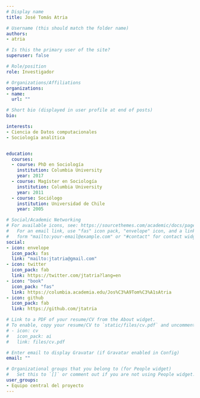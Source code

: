 ```yaml
---
# Display name
title: José Tomás Atria

# Username (this should match the folder name)
authors:
- atria

# Is this the primary user of the site?
superuser: false

# Role/position
role: Investigador

# Organizations/Affiliations
organizations:
- name: 
  url: ""

# Short bio (displayed in user profile at end of posts)
bio: 

interests:
- Ciencia de Datos computacionales
- Sociología analítica 


education:
  courses:
  - course: PhD en Sociología
    institution: Columbia University
    year: 2017
  - course: Magíster en Sociología
    institution: Columbia University
    year: 2011
  - course: Sociólogo
    institution: Universidad de Chile
    year: 2005

# Social/Academic Networking
# For available icons, see: https://sourcethemes.com/academic/docs/page-builder/#icons
#   For an email link, use "fas" icon pack, "envelope" icon, and a link in the
#   form "mailto:your-email@example.com" or "#contact" for contact widget.
social:
- icon: envelope
  icon_pack: fas
  link: "mailto:jtatria@gmail.com"
- icon: twitter
  icon_pack: fab
  link: https://twitter.com/jtatria?lang=en
- icon: "book"
  icon_pack: "fas"
  link: https://columbia.academia.edu/Jos%C3%A9Tom%C3%A1sAtria
- icon: github
  icon_pack: fab
  link: https://github.com/jtatria

# Link to a PDF of your resume/CV from the About widget.
# To enable, copy your resume/CV to `static/files/cv.pdf` and uncomment the lines below.
# - icon: cv
#   icon_pack: ai
#   link: files/cv.pdf

# Enter email to display Gravatar (if Gravatar enabled in Config)
email: ""

# Organizational groups that you belong to (for People widget)
#   Set this to `[]` or comment out if you are not using People widget.
user_groups:
- Equipo central del proyecto
---
```



